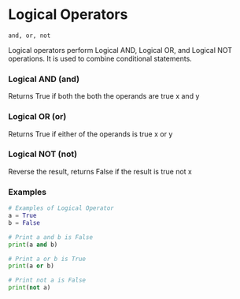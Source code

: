 # Logical Operators
```and, or, not```   

Logical operators perform Logical AND, Logical OR, and Logical NOT operations. It is used to combine conditional statements.

### Logical AND (and)
Returns True if both the both the operands are true
x and y

### Logical OR (or)
Returns True if either of the operands is true
x or y

### Logical NOT (not)
Reverse the result, returns False if the result is true
not x

### Examples
```python
# Examples of Logical Operator
a = True
b = False

# Print a and b is False
print(a and b)

# Print a or b is True
print(a or b)

# Print not a is False
print(not a)
```
